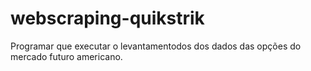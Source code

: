 # webscraping-quikstrik

Programar que executar o levantamentodos dos dados das opções do mercado futuro americano.
